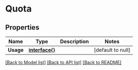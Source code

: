 # Quota

## Properties
Name | Type | Description | Notes
------------ | ------------- | ------------- | -------------
**Usage** | [**interface{}**](interface{}.md) |  | [default to null]

[[Back to Model list]](../README.md#documentation-for-models) [[Back to API list]](../README.md#documentation-for-api-endpoints) [[Back to README]](../README.md)


